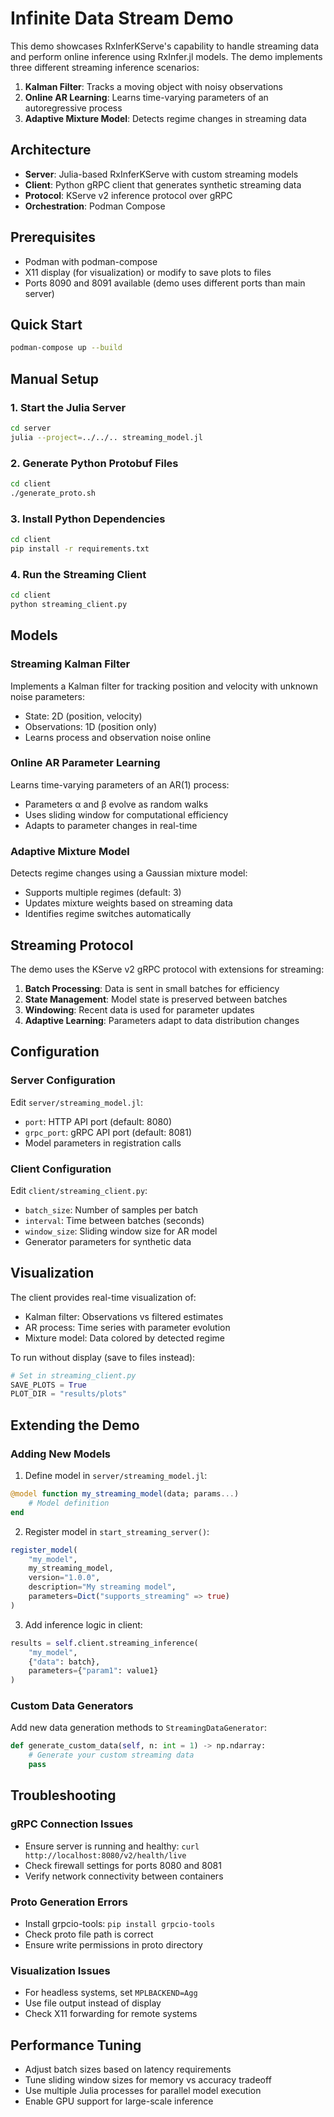 # Infinite Data Stream Demo

This demo showcases RxInferKServe's capability to handle streaming data and perform online inference using RxInfer.jl models. The demo implements three different streaming inference scenarios:

1. **Kalman Filter**: Tracks a moving object with noisy observations
2. **Online AR Learning**: Learns time-varying parameters of an autoregressive process
3. **Adaptive Mixture Model**: Detects regime changes in streaming data

## Architecture

- **Server**: Julia-based RxInferKServe with custom streaming models
- **Client**: Python gRPC client that generates synthetic streaming data
- **Protocol**: KServe v2 inference protocol over gRPC
- **Orchestration**: Podman Compose

## Prerequisites

- Podman with podman-compose
- X11 display (for visualization) or modify to save plots to files
- Ports 8090 and 8091 available (demo uses different ports than main server)

## Quick Start

```bash
podman-compose up --build
```

## Manual Setup

### 1. Start the Julia Server

```bash
cd server
julia --project=../../.. streaming_model.jl
```

### 2. Generate Python Protobuf Files

```bash
cd client
./generate_proto.sh
```

### 3. Install Python Dependencies

```bash
cd client
pip install -r requirements.txt
```

### 4. Run the Streaming Client

```bash
cd client
python streaming_client.py
```

## Models

### Streaming Kalman Filter

Implements a Kalman filter for tracking position and velocity with unknown noise parameters:
- State: 2D (position, velocity)
- Observations: 1D (position only)
- Learns process and observation noise online

### Online AR Parameter Learning

Learns time-varying parameters of an AR(1) process:
- Parameters α and β evolve as random walks
- Uses sliding window for computational efficiency
- Adapts to parameter changes in real-time

### Adaptive Mixture Model

Detects regime changes using a Gaussian mixture model:
- Supports multiple regimes (default: 3)
- Updates mixture weights based on streaming data
- Identifies regime switches automatically

## Streaming Protocol

The demo uses the KServe v2 gRPC protocol with extensions for streaming:

1. **Batch Processing**: Data is sent in small batches for efficiency
2. **State Management**: Model state is preserved between batches
3. **Windowing**: Recent data is used for parameter updates
4. **Adaptive Learning**: Parameters adapt to data distribution changes

## Configuration

### Server Configuration

Edit `server/streaming_model.jl`:
- `port`: HTTP API port (default: 8080)
- `grpc_port`: gRPC API port (default: 8081)
- Model parameters in registration calls

### Client Configuration

Edit `client/streaming_client.py`:
- `batch_size`: Number of samples per batch
- `interval`: Time between batches (seconds)
- `window_size`: Sliding window size for AR model
- Generator parameters for synthetic data

## Visualization

The client provides real-time visualization of:
- Kalman filter: Observations vs filtered estimates
- AR process: Time series with parameter evolution
- Mixture model: Data colored by detected regime

To run without display (save to files instead):
```python
# Set in streaming_client.py
SAVE_PLOTS = True
PLOT_DIR = "results/plots"
```

## Extending the Demo

### Adding New Models

1. Define model in `server/streaming_model.jl`:
```julia
@model function my_streaming_model(data; params...)
    # Model definition
end
```

2. Register model in `start_streaming_server()`:
```julia
register_model(
    "my_model",
    my_streaming_model,
    version="1.0.0",
    description="My streaming model",
    parameters=Dict("supports_streaming" => true)
)
```

3. Add inference logic in client:
```python
results = self.client.streaming_inference(
    "my_model",
    {"data": batch},
    parameters={"param1": value1}
)
```

### Custom Data Generators

Add new data generation methods to `StreamingDataGenerator`:
```python
def generate_custom_data(self, n: int = 1) -> np.ndarray:
    # Generate your custom streaming data
    pass
```

## Troubleshooting

### gRPC Connection Issues
- Ensure server is running and healthy: `curl http://localhost:8080/v2/health/live`
- Check firewall settings for ports 8080 and 8081
- Verify network connectivity between containers

### Proto Generation Errors
- Install grpcio-tools: `pip install grpcio-tools`
- Check proto file path is correct
- Ensure write permissions in proto directory

### Visualization Issues
- For headless systems, set `MPLBACKEND=Agg`
- Use file output instead of display
- Check X11 forwarding for remote systems

## Performance Tuning

- Adjust batch sizes based on latency requirements
- Tune sliding window sizes for memory vs accuracy tradeoff  
- Use multiple Julia processes for parallel model execution
- Enable GPU support for large-scale inference